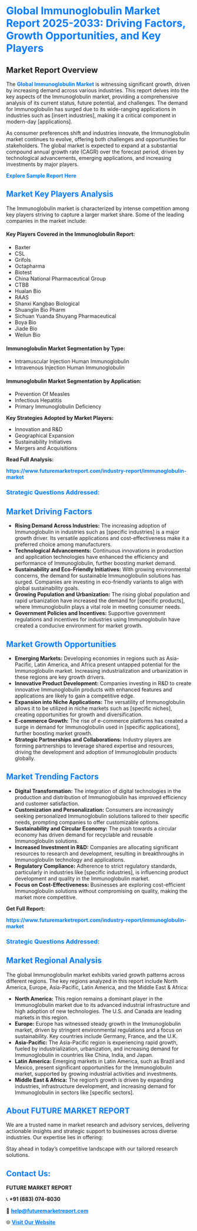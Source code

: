 <h1 style="color: #007BFF;">Global Immunoglobulin Market Report 2025-2033: Driving Factors, Growth Opportunities, and Key Players</h1>

<section id="overview">
<h2>Market Report Overview</h2>
<p>The <a href="https://www.futuremarketreport.com/industry-report/immunoglobulin-market" style="color: #007BFF; text-decoration: none;"><strong>Global Immunoglobulin Market</strong></a> is witnessing significant growth, driven by increasing demand across various industries. This report delves into the key aspects of the Immunoglobulin market, providing a comprehensive analysis of its current status, future potential, and challenges. The demand for Immunoglobulin has surged due to its wide-ranging applications in industries such as [insert industries], making it a critical component in modern-day [applications].</p>
<p>As consumer preferences shift and industries innovate, the Immunoglobulin market continues to evolve, offering both challenges and opportunities for stakeholders. The global market is expected to expand at a substantial compound annual growth rate (CAGR) over the forecast period, driven by technological advancements, emerging applications, and increasing investments by major players.</p>
</section>

<section id="overview">
<p><a href="https://www.futuremarketreport.com/request-sample/reportId=91353" style="color: #007BFF; text-decoration: none;"><strong>Explore Sample Report Here</strong></a></p>
</section>

<section id="key-players">
<h2 style="color: #007BFF;">Market Key Players Analysis</h2>
<p>The Immunoglobulin market is characterized by intense competition among key players striving to capture a larger market share. Some of the leading companies in the market include:</p>
<h4>Key Players Covered in the Immunoglobulin Report:</h4>
<ul><li>Baxter</li><li>CSL</li><li>Grifols</li><li>Octapharma</li><li>Biotest</li><li>China National Pharmaceutical Group</li><li>CTBB</li><li>Hualan Bio</li><li>RAAS</li><li>Shanxi Kangbao Biological</li><li>Shuanglin Bio Pharm</li><li>Sichuan Yuanda Shuyang Pharmaceutical</li><li>Boya Bio</li><li>Jiade Bio</li><li>Weilun Bio</li></ul>
<h4>Immunoglobulin Market Segmentation by Type:</h4>
<ul><li>Intramuscular Injection Human Immunoglobulin</li><li>Intravenous Injection Human Immunoglobulin</li></ul>

<h4>Immunoglobulin Market Segmentation by Application:</h4>
<ul><li>Prevention Of Measles</li><li>Infectious Hepatitis</li><li>Primary Immunoglobulin Deficiency</li></ul>
<p><strong>Key Strategies Adopted by Market Players:</strong></p>
<ul>
<li>Innovation and R&D</li>
<li>Geographical Expansion</li>
<li>Sustainability Initiatives</li>
<li>Mergers and Acquisitions</li>
</ul>
</section>

<section>
<p><strong>Read Full Analysis: </strong></p><a href="https://www.futuremarketreport.com/industry-report/immunoglobulin-market" style="color: #007BFF; text-decoration: none;"><strong>https://www.futuremarketreport.com/industry-report/immunoglobulin-market</strong></a>
<h3 style="color: #007BFF;">Strategic Questions Addressed:</h3>
</section>

<section id="driving-factors">
<h2 style="color: #007BFF;">Market Driving Factors</h2>
<ul>
<li><strong>Rising Demand Across Industries:</strong> The increasing adoption of Immunoglobulin in industries such as [specific industries] is a major growth driver. Its versatile applications and cost-effectiveness make it a preferred choice among manufacturers.</li>
<li><strong>Technological Advancements:</strong> Continuous innovations in production and application technologies have enhanced the efficiency and performance of Immunoglobulin, further boosting market demand.</li>
<li><strong>Sustainability and Eco-Friendly Initiatives:</strong> With growing environmental concerns, the demand for sustainable Immunoglobulin solutions has surged. Companies are investing in eco-friendly variants to align with global sustainability goals.</li>
<li><strong>Growing Population and Urbanization:</strong> The rising global population and rapid urbanization have increased the demand for [specific products], where Immunoglobulin plays a vital role in meeting consumer needs.</li>
<li><strong>Government Policies and Incentives:</strong> Supportive government regulations and incentives for industries using Immunoglobulin have created a conducive environment for market growth.</li>
</ul>
</section>

<section id="growth-opportunities">
<h2 style="color: #007BFF;">Market Growth Opportunities</h2>
<ul>
<li><strong>Emerging Markets:</strong> Developing economies in regions such as Asia-Pacific, Latin America, and Africa present untapped potential for the Immunoglobulin market. Increasing industrialization and urbanization in these regions are key growth drivers.</li>
<li><strong>Innovative Product Development:</strong> Companies investing in R&D to create innovative Immunoglobulin products with enhanced features and applications are likely to gain a competitive edge.</li>
<li><strong>Expansion into Niche Applications:</strong> The versatility of Immunoglobulin allows it to be utilized in niche markets such as [specific niches], creating opportunities for growth and diversification.</li>
<li><strong>E-commerce Growth:</strong> The rise of e-commerce platforms has created a surge in demand for Immunoglobulin used in [specific applications], further boosting market growth.</li>
<li><strong>Strategic Partnerships and Collaborations:</strong> Industry players are forming partnerships to leverage shared expertise and resources, driving the development and adoption of Immunoglobulin products globally.</li>
</ul>
</section>

<section id="trending-factors">
<h2 style="color: #007BFF;">Market Trending Factors</h2>
<ul>
<li><strong>Digital Transformation:</strong> The integration of digital technologies in the production and distribution of Immunoglobulin has improved efficiency and customer satisfaction.</li>
<li><strong>Customization and Personalization:</strong> Consumers are increasingly seeking personalized Immunoglobulin solutions tailored to their specific needs, prompting companies to offer customizable options.</li>
<li><strong>Sustainability and Circular Economy:</strong> The push towards a circular economy has driven demand for recyclable and reusable Immunoglobulin solutions.</li>
<li><strong>Increased Investment in R&D:</strong> Companies are allocating significant resources to research and development, resulting in breakthroughs in Immunoglobulin technology and applications.</li>
<li><strong>Regulatory Compliance:</strong> Adherence to strict regulatory standards, particularly in industries like [specific industries], is influencing product development and quality in the Immunoglobulin market.</li>
<li><strong>Focus on Cost-Effectiveness:</strong> Businesses are exploring cost-efficient Immunoglobulin solutions without compromising on quality, making the market more competitive.</li>
</ul>
</section>

<section>
<p><strong>Get Full Report: </strong></p><a href="https://www.futuremarketreport.com/industry-report/immunoglobulin-market" style="color: #007BFF; text-decoration: none;"><strong>https://www.futuremarketreport.com/industry-report/immunoglobulin-market</strong></a>
<h3 style="color: #007BFF;">Strategic Questions Addressed:</h3>
</section>


<section id="regional-analysis">
<h2 style="color: #007BFF;">Market Regional Analysis</h2>
<p>The global Immunoglobulin market exhibits varied growth patterns across different regions. The key regions analyzed in this report include North America, Europe, Asia-Pacific, Latin America, and the Middle East & Africa:</p>
<ul>
<li><strong>North America:</strong> This region remains a dominant player in the Immunoglobulin market due to its advanced industrial infrastructure and high adoption of new technologies. The U.S. and Canada are leading markets in this region.</li>
<li><strong>Europe:</strong> Europe has witnessed steady growth in the Immunoglobulin market, driven by stringent environmental regulations and a focus on sustainability. Key countries include Germany, France, and the U.K.</li>
<li><strong>Asia-Pacific:</strong> The Asia-Pacific region is experiencing rapid growth, fueled by industrialization, urbanization, and increasing demand for Immunoglobulin in countries like China, India, and Japan.</li>
<li><strong>Latin America:</strong> Emerging markets in Latin America, such as Brazil and Mexico, present significant opportunities for the Immunoglobulin market, supported by growing industrial activities and investments.</li>
<li><strong>Middle East & Africa:</strong> The region’s growth is driven by expanding industries, infrastructure development, and increasing demand for Immunoglobulin in sectors like [specific sectors].</li>
</ul>
</section>

<footer>
<h2 style="color: #007BFF;">About FUTURE MARKET REPORT</h2>
<p>We are a trusted name in market research and advisory services, delivering actionable insights and strategic support to businesses across diverse industries. Our expertise lies in offering:</p>

<p>Stay ahead in today’s competitive landscape with our tailored research solutions.</p>

<h2 style="color: #007BFF;">Contact Us:</h2>
<p><strong>FUTURE MARKET REPORT</strong></p>
<p>📞 <strong>+91 (883) 074-8030</strong></p>
<p>📧 <strong><a href="mailto:help@futuremarketreport.com" style="color: #007BFF;">help@futuremarketreport.com</a></strong></p>
<p>🌐 <strong><a href="https://www.futuremarketreport.com/" style="color: #007BFF;">Visit Our Website</a></strong></p>
</footer>
